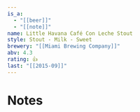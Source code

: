```yaml
---
is_a:
  - "[[beer]]"
  - "[[note]]"
name: Little Havana Café Con Leche Stout
style: Stout - Milk - Sweet
brewery: "[[Miami Brewing Company]]"
abv: 4.3
rating: 👍
last: "[[2015-09]]"
---
```

# Notes

